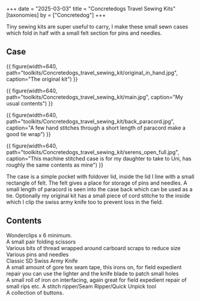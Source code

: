 +++
date = "2025-03-03"
title = "Concretedogs Travel Sewing Kits"
[taxonomies]
by = ["Concretedog"]
+++

Tiny sewing kits are super useful to carry, I make these small sewn cases which fold in half with a small felt section for pins and needles.

## Case

{{ figure(width=640, path="toolkits/Concretedogs_travel_sewing_kit/original_in_hand.jpg", caption="The original kit") }}

{{ figure(width=640, path="toolkits/Concretedogs_travel_sewing_kit/main.jpg", caption="My usual contents") }}


{{ figure(width=640, path="toolkits/Concretedogs_travel_sewing_kit/back_paracord.jpg", caption="A few hand stitches through a short length of paracord make a good tie wrap") }}


{{ figure(width=640, path="toolkits/Concretedogs_travel_sewing_kit/serens_open_full.jpg", caption="This machine stitched case is for my daughter to take to Uni, has roughly the same contents as mine") }}


The case is a simple pocket with foldover lid, inside the lid I line with a small rectangle of felt.
The felt gives a place for storage of pins and needles.
A small length of paracord is seen into the case back which can be used as a tie.
Optionally my original kit has a small piece of cord stitche to the inside which I clip the swiss army knife too to prevent loss in the field.

## Contents


Wonderclips x 6 minimum. <br>
A small pair folding scissors<br>
Various bits of thread wrapped around carboard scraps to reduce size <br>
Various pins and needles <br>
Classic SD Swiss Army Knife <br>
A small amount of gore tex seam tape, this irons on, for field expedient repair you can use the lighter and the knife blade to patch small holes <br>
A small roll of iron on interfacing, again great for field expedient repair of small rips etc.
A stitch ripper/Seam Ripper/Quick Unpick tool <br>
A collection of buttons. <br>
